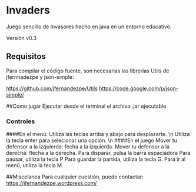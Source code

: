 # Invaders
Juego sencillo de Invasores hecho en java en un entorno educativo.

Versión v0.3

## Requisitos
Para compilar el código fuente, son necesarias las librerías Utils de jfernnadezpe y json-simple:

https://github.com/jfernandezpe/Utils
https://code.google.com/p/json-simple/

##Como jugar
Ejecutar desde el terminal el archivo .jar ejecutable

### Controles
####En el menú:
Utiliza las teclas arriba y abajo para desplazarte. \n
Utiliza la tecla enter para selecionar una opción. \n
####En el juego
Mover tu defensor a la izquierda: fecha a la izquierda.
Mover tu defensor a la derecha: flecha a la derecha.
Para disparar, pulsa la barra espaciadora
Para pausar, utiliza la tecla P
Para guardar la partida, utiliza la tecla G.
Para ir al menú, utiliza la tecla M.

##Miscelanea
Para cualquier cuestión, puede contactar: https://jfernandezpe.wordpress.com/

